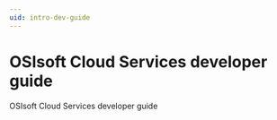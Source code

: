 ```yaml
---
uid: intro-dev-guide
--- 
```

# OSIsoft Cloud Services developer guide

OSIsoft Cloud Services developer guide